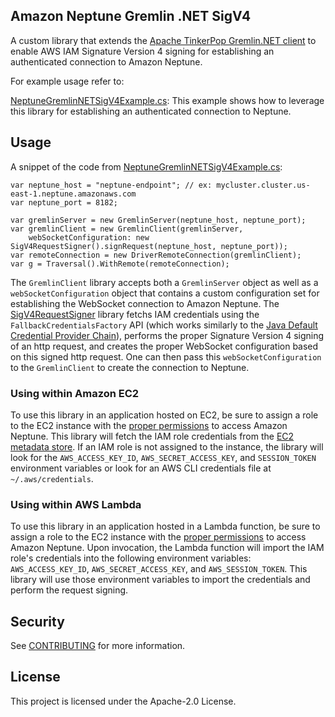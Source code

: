 ## Amazon Neptune Gremlin .NET SigV4


A custom library that extends the [Apache TinkerPop Gremlin.NET client](https://github.com/apache/tinkerpop/tree/master/gremlin-dotnet) to enable AWS IAM Signature Version 4 signing for establishing an authenticated connection to Amazon Neptune.

For example usage refer to:

[NeptuneGremlinNETSigV4Example.cs](example/NeptuneGremlinNETSigV4Example.cs): This example shows how to leverage this library for establishing an authenticated connection to Neptune.

## Usage

A snippet of the code from [NeptuneGremlinNETSigV4Example.cs](example/NeptuneGremlinNETSigV4Example.cs):

```
var neptune_host = "neptune-endpoint"; // ex: mycluster.cluster.us-east-1.neptune.amazonaws.com
var neptune_port = 8182;

var gremlinServer = new GremlinServer(neptune_host, neptune_port);
var gremlinClient = new GremlinClient(gremlinServer, 
    webSocketConfiguration: new SigV4RequestSigner().signRequest(neptune_host, neptune_port));
var remoteConnection = new DriverRemoteConnection(gremlinClient);
var g = Traversal().WithRemote(remoteConnection);
```

The `GremlinClient` library accepts both a `GremlinServer` object as well as a `webSocketConfiguration` object that contains a custom configuration set for establishing the WebSocket connection to Amazon Neptune.  The [SigV4RequestSigner](src/SigV4RequestSigner.cs) library fetchs IAM credentials using the `FallbackCredentialsFactory` API (which works similarly to the [Java Default Credential Provider Chain](https://docs.aws.amazon.com/sdk-for-java/v1/developer-guide/credentials.html)), performs the proper Signature Version 4 signing of an http request, and creates the proper WebSocket configuration based on this signed http request.  One can then pass this `webSocketConfiguration` to the `GremlinClient` to create the connection to Neptune.

### Using within Amazon EC2

To use this library in an application hosted on EC2, be sure to assign a role to the EC2 instance with the [proper permissions](https://docs.aws.amazon.com/neptune/latest/userguide/iam-auth-policy.html) to access Amazon Neptune.  This library will fetch the IAM role credentials from the [EC2 metadata store](https://docs.aws.amazon.com/AWSEC2/latest/UserGuide/instancedata-data-retrieval.html).  If an IAM role is not assigned to the instance, the library will look for the `AWS_ACCESS_KEY_ID`, `AWS_SECRET_ACCESS_KEY`, and `SESSION_TOKEN` environment variables or look for an AWS CLI credentials file at `~/.aws/credentials`.

### Using within AWS Lambda

To use this library in an application hosted in a Lambda function, be sure to assign a role to the EC2 instance with the [proper permissions](https://docs.aws.amazon.com/neptune/latest/userguide/iam-auth-policy.html) to access Amazon Neptune.  Upon invocation, the Lambda function will import the IAM role's credentials into the following environment variables: `AWS_ACCESS_KEY_ID`, `AWS_SECRET_ACCESS_KEY`, and `AWS_SESSION_TOKEN`.  This library will use those environment variables to import the credentials and perform the request signing.

## Security

See [CONTRIBUTING](CONTRIBUTING.md#security-issue-notifications) for more information.

## License

This project is licensed under the Apache-2.0 License.

